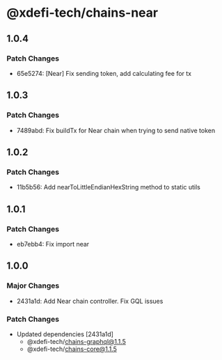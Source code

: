 # @xdefi-tech/chains-near

## 1.0.4

### Patch Changes

- 65e5274: [Near] Fix sending token, add calculating fee for tx

## 1.0.3

### Patch Changes

- 7489abd: Fix buildTx for Near chain when trying to send native token

## 1.0.2

### Patch Changes

- 11b5b56: Add nearToLittleEndianHexString method to static utils

## 1.0.1

### Patch Changes

- eb7ebb4: Fix import near

## 1.0.0

### Major Changes

- 2431a1d: Add Near chain controller. Fix GQL issues

### Patch Changes

- Updated dependencies [2431a1d]
  - @xdefi-tech/chains-graphql@1.1.5
  - @xdefi-tech/chains-core@1.1.5
